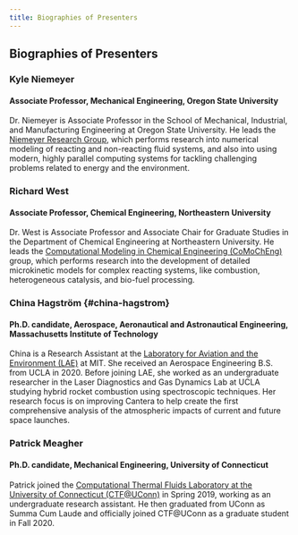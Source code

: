 ```yaml
---
title: Biographies of Presenters
---
```


## Biographies of Presenters

### Kyle Niemeyer

#### Associate Professor, Mechanical Engineering, Oregon State University

Dr. Niemeyer is Associate Professor in the School of Mechanical, Industrial, and Manufacturing Engineering at Oregon State University. He leads the [Niemeyer Research Group](https://niemeyer-research-group.github.io), which performs research into numerical modeling of reacting and non-reacting fluid systems, and also into using modern, highly parallel computing systems for tackling challenging problems related to energy and the environment.

### Richard West

#### Associate Professor, Chemical Engineering, Northeastern University

Dr. West is Associate Professor and Associate Chair for Graduate Studies in the Department of Chemical Engineering at Northeastern University. He leads the [Computational Modeling in Chemical Engineering (CoMoChEng)](https://web.northeastern.edu/comocheng/) group, which performs research into the development of detailed microkinetic models for complex reacting systems, like combustion, heterogeneous catalysis, and bio-fuel processing. 

### China Hagström {#china-hagstrom}

#### Ph.D. candidate, Aerospace, Aeronautical and Astronautical Engineering, Massachusetts Institute of Technology

China is a Research Assistant at the [Laboratory for Aviation and the Environment (LAE)](https://lae.mit.edu/) at MIT. She received an Aerospace Engineering B.S. from UCLA in 2020. Before joining LAE, she worked as an undergraduate researcher in the Laser Diagnostics and Gas Dynamics Lab at UCLA studying hybrid rocket combustion using spectroscopic techniques.
Her research focus is on improving Cantera to help create the first comprehensive analysis of the atmospheric impacts of current and future space launches.

### Patrick Meagher

#### Ph.D. candidate, Mechanical Engineering, University of Connecticut

Patrick joined the [Computational Thermal Fluids Laboratory at the University of Connecticut (CTF@UConn)](https://xyzrg.engr.uconn.edu/) in Spring 2019, working as an undergraduate research assistant. He then graduated from UConn as Summa Cum Laude and officially joined CTF@UConn as a graduate student in Fall 2020.

